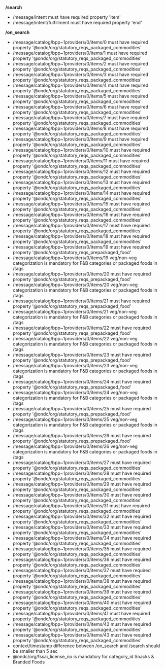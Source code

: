 **/search**
- /message/intent must have required property 'item'
- /message/intent/fulfillment must have required property 'end'

**/on_search**
- /message/catalog/bpp~1providers/0/items/0 must have required property '@ondc/org/statutory_reqs_packaged_commodities'
- /message/catalog/bpp~1providers/0/items/1 must have required property '@ondc/org/statutory_reqs_packaged_commodities'
- /message/catalog/bpp~1providers/0/items/2 must have required property '@ondc/org/statutory_reqs_packaged_commodities'
- /message/catalog/bpp~1providers/0/items/3 must have required property '@ondc/org/statutory_reqs_packaged_commodities'
- /message/catalog/bpp~1providers/0/items/4 must have required property '@ondc/org/statutory_reqs_packaged_commodities'
- /message/catalog/bpp~1providers/0/items/5 must have required property '@ondc/org/statutory_reqs_packaged_commodities'
- /message/catalog/bpp~1providers/0/items/6 must have required property '@ondc/org/statutory_reqs_packaged_commodities'
- /message/catalog/bpp~1providers/0/items/7 must have required property '@ondc/org/statutory_reqs_packaged_commodities'
- /message/catalog/bpp~1providers/0/items/8 must have required property '@ondc/org/statutory_reqs_packaged_commodities'
- /message/catalog/bpp~1providers/0/items/9 must have required property '@ondc/org/statutory_reqs_packaged_commodities'
- /message/catalog/bpp~1providers/0/items/10 must have required property '@ondc/org/statutory_reqs_packaged_commodities'
- /message/catalog/bpp~1providers/0/items/11 must have required property '@ondc/org/statutory_reqs_packaged_commodities'
- /message/catalog/bpp~1providers/0/items/12 must have required property '@ondc/org/statutory_reqs_packaged_commodities'
- /message/catalog/bpp~1providers/0/items/13 must have required property '@ondc/org/statutory_reqs_packaged_commodities'
- /message/catalog/bpp~1providers/0/items/14 must have required property '@ondc/org/statutory_reqs_packaged_commodities'
- /message/catalog/bpp~1providers/0/items/15 must have required property '@ondc/org/statutory_reqs_packaged_commodities'
- /message/catalog/bpp~1providers/0/items/16 must have required property '@ondc/org/statutory_reqs_packaged_commodities'
- /message/catalog/bpp~1providers/0/items/17 must have required property '@ondc/org/statutory_reqs_packaged_commodities'
- /message/catalog/bpp~1providers/0/items/18 must have required property '@ondc/org/statutory_reqs_packaged_commodities'
- /message/catalog/bpp~1providers/0/items/19 must have required property '@ondc/org/statutory_reqs_prepackaged_food'
- /message/catalog/bpp~1providers/0/items/19 veg/non-veg categorization is mandatory for F&B categories or packaged foods in /tags
- /message/catalog/bpp~1providers/0/items/20 must have required property '@ondc/org/statutory_reqs_prepackaged_food'
- /message/catalog/bpp~1providers/0/items/20 veg/non-veg categorization is mandatory for F&B categories or packaged foods in /tags
- /message/catalog/bpp~1providers/0/items/21 must have required property '@ondc/org/statutory_reqs_prepackaged_food'
- /message/catalog/bpp~1providers/0/items/21 veg/non-veg categorization is mandatory for F&B categories or packaged foods in /tags
- /message/catalog/bpp~1providers/0/items/22 must have required property '@ondc/org/statutory_reqs_prepackaged_food'
- /message/catalog/bpp~1providers/0/items/22 veg/non-veg categorization is mandatory for F&B categories or packaged foods in /tags
- /message/catalog/bpp~1providers/0/items/23 must have required property '@ondc/org/statutory_reqs_prepackaged_food'
- /message/catalog/bpp~1providers/0/items/23 veg/non-veg categorization is mandatory for F&B categories or packaged foods in /tags
- /message/catalog/bpp~1providers/0/items/24 must have required property '@ondc/org/statutory_reqs_prepackaged_food'
- /message/catalog/bpp~1providers/0/items/24 veg/non-veg categorization is mandatory for F&B categories or packaged foods in /tags
- /message/catalog/bpp~1providers/0/items/25 must have required property '@ondc/org/statutory_reqs_prepackaged_food'
- /message/catalog/bpp~1providers/0/items/25 veg/non-veg categorization is mandatory for F&B categories or packaged foods in /tags
- /message/catalog/bpp~1providers/0/items/26 must have required property '@ondc/org/statutory_reqs_prepackaged_food'
- /message/catalog/bpp~1providers/0/items/26 veg/non-veg categorization is mandatory for F&B categories or packaged foods in /tags
- /message/catalog/bpp~1providers/0/items/27 must have required property '@ondc/org/statutory_reqs_packaged_commodities'
- /message/catalog/bpp~1providers/0/items/28 must have required property '@ondc/org/statutory_reqs_packaged_commodities'
- /message/catalog/bpp~1providers/0/items/29 must have required property '@ondc/org/statutory_reqs_packaged_commodities'
- /message/catalog/bpp~1providers/0/items/30 must have required property '@ondc/org/statutory_reqs_packaged_commodities'
- /message/catalog/bpp~1providers/0/items/31 must have required property '@ondc/org/statutory_reqs_packaged_commodities'
- /message/catalog/bpp~1providers/0/items/32 must have required property '@ondc/org/statutory_reqs_packaged_commodities'
- /message/catalog/bpp~1providers/0/items/33 must have required property '@ondc/org/statutory_reqs_packaged_commodities'
- /message/catalog/bpp~1providers/0/items/34 must have required property '@ondc/org/statutory_reqs_packaged_commodities'
- /message/catalog/bpp~1providers/0/items/35 must have required property '@ondc/org/statutory_reqs_packaged_commodities'
- /message/catalog/bpp~1providers/0/items/36 must have required property '@ondc/org/statutory_reqs_packaged_commodities'
- /message/catalog/bpp~1providers/0/items/37 must have required property '@ondc/org/statutory_reqs_packaged_commodities'
- /message/catalog/bpp~1providers/0/items/38 must have required property '@ondc/org/statutory_reqs_packaged_commodities'
- /message/catalog/bpp~1providers/0/items/39 must have required property '@ondc/org/statutory_reqs_packaged_commodities'
- /message/catalog/bpp~1providers/0/items/40 must have required property '@ondc/org/statutory_reqs_packaged_commodities'
- /message/catalog/bpp~1providers/0/items/41 must have required property '@ondc/org/statutory_reqs_packaged_commodities'
- /message/catalog/bpp~1providers/0/items/42 must have required property '@ondc/org/statutory_reqs_packaged_commodities'
- /message/catalog/bpp~1providers/0/items/43 must have required property '@ondc/org/statutory_reqs_packaged_commodities'
- context/timestamp difference between /on_search and /search should be smaller than 5 sec
- @ondc/org/fssai_license_no is mandatory for category_id Snacks & Branded Foods

